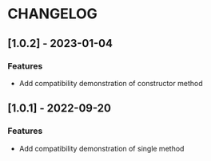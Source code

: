 # CHANGELOG

## [1.0.2] - 2023-01-04

### Features

- Add compatibility demonstration of constructor method

## [1.0.1] - 2022-09-20

### Features

- Add compatibility demonstration of single method
